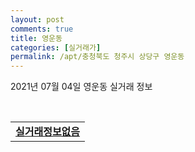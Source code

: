 ```yaml
---
layout: post
comments: true
title: 영운동
categories: [실거래가]
permalink: /apt/충청북도 청주시 상당구 영운동
---
```


2021년 07월 04일 영운동 실거래 정보

<script type="text/javascript">
  google.charts.load('current', {'packages':['corechart']});
  google.charts.setOnLoadCallback(drawChart);

  function drawChart() {
    var data = google.visualization.arrayToDataTable([['거래일', '매매', '전월세', '전매'], ['20-07', 21, 10, 0], ['20-08', 15, 7, 0], ['20-09', 8, 10, 0], ['20-10', 17, 15, 0], ['20-11', 16, 19, 0], ['20-12', 17, 8, 0], ['21-01', 12, 9, 0], ['21-02', 12, 8, 0], ['21-03', 22, 4, 0], ['21-04', 21, 7, 0], ['21-05', 20, 5, 0], ['21-06', 19, 3, 0]]);

    var options = {
      title: '최근 유형별 거래량 추이',
      legend: { position: 'bottom' }
    };

    var chart = new google.visualization.LineChart(document.getElementById('columnchart_material'));
    chart.draw(data, (options));
  }
</script>

<div id="columnchart_material" style="width: 95%; margin-left: -35px; display: block"></div>
<br>
<table>
  <tr>
    <td colspan="4" style="font-weight: bold;"><a href="https://search.naver.com/search.naver?query=영운동 실거래정보없음">실거래정보없음</a></td>
  </tr>
    
</table>
    